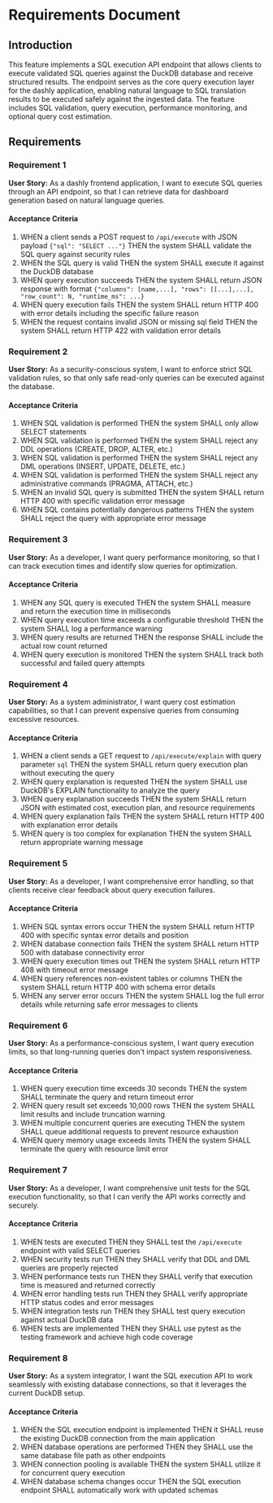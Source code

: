 # Requirements Document

## Introduction

This feature implements a SQL execution API endpoint that allows clients to execute validated SQL queries against the DuckDB database and receive structured results. The endpoint serves as the core query execution layer for the dashly application, enabling natural language to SQL translation results to be executed safely against the ingested data. The feature includes SQL validation, query execution, performance monitoring, and optional query cost estimation.

## Requirements

### Requirement 1

**User Story:** As a dashly frontend application, I want to execute SQL queries through an API endpoint, so that I can retrieve data for dashboard generation based on natural language queries.

#### Acceptance Criteria

1. WHEN a client sends a POST request to `/api/execute` with JSON payload `{"sql": "SELECT ..."}` THEN the system SHALL validate the SQL query against security rules
2. WHEN the SQL query is valid THEN the system SHALL execute it against the DuckDB database
3. WHEN query execution succeeds THEN the system SHALL return JSON response with format `{"columns": [name,...], "rows": [[...],...], "row_count": N, "runtime_ms": ...}`
4. WHEN query execution fails THEN the system SHALL return HTTP 400 with error details including the specific failure reason
5. WHEN the request contains invalid JSON or missing sql field THEN the system SHALL return HTTP 422 with validation error details

### Requirement 2

**User Story:** As a security-conscious system, I want to enforce strict SQL validation rules, so that only safe read-only queries can be executed against the database.

#### Acceptance Criteria

1. WHEN SQL validation is performed THEN the system SHALL only allow SELECT statements
2. WHEN SQL validation is performed THEN the system SHALL reject any DDL operations (CREATE, DROP, ALTER, etc.)
3. WHEN SQL validation is performed THEN the system SHALL reject any DML operations (INSERT, UPDATE, DELETE, etc.)
4. WHEN SQL validation is performed THEN the system SHALL reject any administrative commands (PRAGMA, ATTACH, etc.)
5. WHEN an invalid SQL query is submitted THEN the system SHALL return HTTP 400 with specific validation error message
6. WHEN SQL contains potentially dangerous patterns THEN the system SHALL reject the query with appropriate error message

### Requirement 3

**User Story:** As a developer, I want query performance monitoring, so that I can track execution times and identify slow queries for optimization.

#### Acceptance Criteria

1. WHEN any SQL query is executed THEN the system SHALL measure and return the execution time in milliseconds
2. WHEN query execution time exceeds a configurable threshold THEN the system SHALL log a performance warning
3. WHEN query results are returned THEN the response SHALL include the actual row count returned
4. WHEN query execution is monitored THEN the system SHALL track both successful and failed query attempts

### Requirement 4

**User Story:** As a system administrator, I want query cost estimation capabilities, so that I can prevent expensive queries from consuming excessive resources.

#### Acceptance Criteria

1. WHEN a client sends a GET request to `/api/execute/explain` with query parameter `sql` THEN the system SHALL return query execution plan without executing the query
2. WHEN query explanation is requested THEN the system SHALL use DuckDB's EXPLAIN functionality to analyze the query
3. WHEN query explanation succeeds THEN the system SHALL return JSON with estimated cost, execution plan, and resource requirements
4. WHEN query explanation fails THEN the system SHALL return HTTP 400 with explanation error details
5. WHEN query is too complex for explanation THEN the system SHALL return appropriate warning message

### Requirement 5

**User Story:** As a developer, I want comprehensive error handling, so that clients receive clear feedback about query execution failures.

#### Acceptance Criteria

1. WHEN SQL syntax errors occur THEN the system SHALL return HTTP 400 with specific syntax error details and position
2. WHEN database connection fails THEN the system SHALL return HTTP 500 with database connectivity error
3. WHEN query execution times out THEN the system SHALL return HTTP 408 with timeout error message
4. WHEN query references non-existent tables or columns THEN the system SHALL return HTTP 400 with schema error details
5. WHEN any server error occurs THEN the system SHALL log the full error details while returning safe error messages to clients

### Requirement 6

**User Story:** As a performance-conscious system, I want query execution limits, so that long-running queries don't impact system responsiveness.

#### Acceptance Criteria

1. WHEN query execution time exceeds 30 seconds THEN the system SHALL terminate the query and return timeout error
2. WHEN query result set exceeds 10,000 rows THEN the system SHALL limit results and include truncation warning
3. WHEN multiple concurrent queries are executing THEN the system SHALL queue additional requests to prevent resource exhaustion
4. WHEN query memory usage exceeds limits THEN the system SHALL terminate the query with resource limit error

### Requirement 7

**User Story:** As a developer, I want comprehensive unit tests for the SQL execution functionality, so that I can verify the API works correctly and securely.

#### Acceptance Criteria

1. WHEN tests are executed THEN they SHALL test the `/api/execute` endpoint with valid SELECT queries
2. WHEN security tests run THEN they SHALL verify that DDL and DML queries are properly rejected
3. WHEN performance tests run THEN they SHALL verify that execution time is measured and returned correctly
4. WHEN error handling tests run THEN they SHALL verify appropriate HTTP status codes and error messages
5. WHEN integration tests run THEN they SHALL test query execution against actual DuckDB data
6. WHEN tests are implemented THEN they SHALL use pytest as the testing framework and achieve high code coverage

### Requirement 8

**User Story:** As a system integrator, I want the SQL execution API to work seamlessly with existing database connections, so that it leverages the current DuckDB setup.

#### Acceptance Criteria

1. WHEN the SQL execution endpoint is implemented THEN it SHALL reuse the existing DuckDB connection from the main application
2. WHEN database operations are performed THEN they SHALL use the same database file path as other endpoints
3. WHEN connection pooling is available THEN the system SHALL utilize it for concurrent query execution
4. WHEN database schema changes occur THEN the SQL execution endpoint SHALL automatically work with updated schemas

